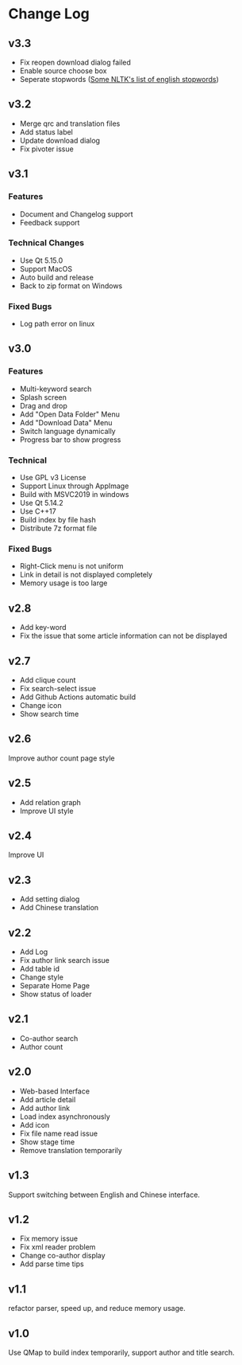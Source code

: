 # Change Log
## v3.3
* Fix reopen download dialog failed
* Enable source choose box
* Seperate stopwords ([Some NLTK's list of english stopwords](https://gist.github.com/sebleier/554280))

## v3.2
* Merge qrc and translation files
* Add status label
* Update download dialog
* Fix pivoter issue

## v3.1
### Features
* Document and Changelog support
* Feedback support

### Technical Changes
* Use Qt 5.15.0
* Support MacOS
* Auto build and release
* Back to zip format on Windows

### Fixed Bugs
* Log path error on linux

## v3.0
### Features
* Multi-keyword search
* Splash screen
* Drag and drop
* Add "Open Data Folder" Menu
* Add "Download Data" Menu
* Switch language dynamically
* Progress bar to show progress

### Technical
* Use GPL v3 License
* Support Linux through AppImage
* Build with MSVC2019 in windows
* Use Qt 5.14.2
* Use C++17
* Build index by file hash
* Distribute 7z format file

### Fixed Bugs
* Right-Click menu is not uniform
* Link in detail is not displayed completely
* Memory usage is too large

## v2.8
* Add key-word
* Fix the issue that some article information can not be displayed

## v2.7
* Add clique count
* Fix search-select issue
* Add Github Actions automatic build
* Change icon
* Show search time

## v2.6
Improve author count page style

## v2.5
* Add relation graph
* Improve UI style

## v2.4
Improve UI

## v2.3
* Add setting dialog
* Add Chinese translation

## v2.2
* Add Log
* Fix author link search issue
* Add table id
* Change style
* Separate Home Page
* Show status of loader

## v2.1
* Co-author search
* Author count

## v2.0
* Web-based Interface
* Add article detail
* Add author link
* Load index asynchronously
* Add icon
* Fix file name read issue
* Show stage time
* Remove translation temporarily

## v1.3
Support switching between English and Chinese interface.

## v1.2
* Fix memory issue
* Fix xml reader problem
* Change co-author display
* Add parse time tips

## v1.1
refactor parser, speed up, and reduce memory usage.

## v1.0
Use QMap to build index temporarily, support author and title search.